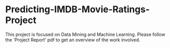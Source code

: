 # Predicting-IMDB-Movie-Ratings-Project
This project is focused on Data Mining and Machine Learning. Please follow the 'Project Report' pdf to get an overview of the work involved.
